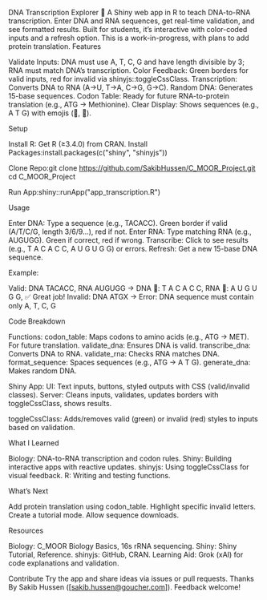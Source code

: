 DNA Transcription Explorer 🧬
A Shiny web app in R to teach DNA-to-RNA transcription. Enter DNA and RNA sequences, get real-time validation, and see formatted results. Built for students, it’s interactive with color-coded inputs and a refresh option. This is a work-in-progress, with plans to add protein translation.
Features

Validate Inputs: DNA must use A, T, C, G and have length divisible by 3; RNA must match DNA’s transcription.
Color Feedback: Green borders for valid inputs, red for invalid via shinyjs::toggleCssClass.
Transcription: Converts DNA to RNA (A→U, T→A, C→G, G→C).
Random DNA: Generates 15-base sequences.
Codon Table: Ready for future RNA-to-protein translation (e.g., ATG → Methionine).
Clear Display: Shows sequences (e.g., A T G) with emojis (🧬, 📜).

Setup

Install R: Get R (≥3.4.0) from CRAN.
Install Packages:install.packages(c("shiny", "shinyjs"))


Clone Repo:git clone https://github.com/SakibHussen/C_MOOR_Project.git
cd C_MOOR_Project


Run App:shiny::runApp("app_transcription.R")



Usage

Enter DNA: Type a sequence (e.g., TACACC). Green border if valid (A/T/C/G, length 3/6/9...), red if not.
Enter RNA: Type matching RNA (e.g., AUGUGG). Green if correct, red if wrong.
Transcribe: Click to see results (e.g., T A C A C C, A U G U G G) or errors.
Refresh: Get a new 15-base DNA sequence.

Example:

Valid: DNA TACACC, RNA AUGUGG → DNA 🧬: T A C A C C, RNA 📜: A U G U G G, ✅ Great job!
Invalid: DNA ATGX → Error: DNA sequence must contain only A, T, C, G

Code Breakdown

Functions:
codon_table: Maps codons to amino acids (e.g., ATG → MET). For future translation.
validate_dna: Ensures DNA is valid.
transcribe_dna: Converts DNA to RNA.
validate_rna: Checks RNA matches DNA.
format_sequence: Spaces sequences (e.g., ATG → A T G).
generate_dna: Makes random DNA.


Shiny App:
UI: Text inputs, buttons, styled outputs with CSS (valid/invalid classes).
Server: Cleans inputs, validates, updates borders with toggleCssClass, shows results.


toggleCssClass: Adds/removes valid (green) or invalid (red) styles to inputs based on validation.

What I Learned

Biology: DNA-to-RNA transcription and codon rules.
Shiny: Building interactive apps with reactive updates.
shinyjs: Using toggleCssClass for visual feedback.
R: Writing and testing functions.

What’s Next

Add protein translation using codon_table.
Highlight specific invalid letters.
Create a tutorial mode.
Allow sequence downloads.

Resources

Biology: C_MOOR Biology Basics, 16s rRNA sequencing.
Shiny: Shiny Tutorial, Reference.
shinyjs: GitHub, CRAN.
Learning Aid: Grok (xAI) for code explanations and validation.

Contribute
Try the app and share ideas via issues or pull requests.
Thanks
By Sakib Hussen ([sakib.hussen@goucher.com]). Feedback welcome!
